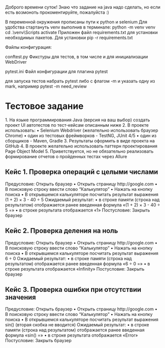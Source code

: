 Доброго времени суток! Знаю что задание на java надо сделать, но если есть возмоноть прокоментируйте, пожалуйста :)

В переменной окружения прописаны пути к python и selenium
Для удобства стартануть venv выполнив в терминале: 
    python -m venv venv
    cd .\venv\Scripts
    activate
Приложен файл requirements.txt для установки необходимых пакетов. Для установки pip -r requirements.txt

Файлы конфигурация:

conftest.py
Фикстуры для тестов, в том числе и для инициализации WebDriver

pytest.ini
Файл конфигурации для плагина pytest

для запуска тестов набрать pytest либо с флагом -m и указать одну из mark, например pytest -m need_review

<h1>Тестовое задание</h1>
1. На языке программирования Java (версия на ваш выбор) создать проект UI 
автотестов по тест-кейсам описанным ниже
2. В проекте использовать: 
• Selenium Webdriver (желательно использовать браузер Chrome)
• один из тестовых фреймворков - TestNG, JUnit 4/5
• один из сборщиков - Maven, Gradle
3. Результаты оформить в виде проекта на GitHub
4. В проекте желательно использовать паттерн проектирования Page Object 
Model
5. Приветствуется, но не обязательно реализовать формирование отчетов о 
пройденных тестах через Allure

<h2>Кейс 1. Проверка операций с целыми числами</h2>
Предусловие: Открыть браузер
• Открыть страницу http://google.com
• В поисковую строку ввести слово “Калькулятор”
• Нажать на кнопку поиска
• В открывшемся калькуляторе посчитать результат выражения 
(1 + 2) × 3 - 40 ÷ 5
Ожидаемый результат: 
• в строке памяти (строка над результатом) отображается ранее введенная 
формула «(1 + 2) × 3 - 40 ÷ 5 =»
• в строке результата отображается «1»
Постусловие: Закрыть браузер

<h2>Кейс 2. Проверка деления на ноль</h2>
Предусловие: Открыть браузер
• Открыть страницу http://google.com
• В поисковую строку ввести слово “Калькулятор”
• Нажать на кнопку поиска
• В открывшемся калькуляторе посчитать результат выражения 6 ÷ 0
Ожидаемый результат: 
• в строке памяти (строка над результатом) отображается ранее введенная 
формула «6 ÷ 0 =»
• в строке результата отображается «Infinity»
Постусловие: Закрыть браузер

<h2>Кейс 3. Проверка ошибки при отсутствии значения</h2>
Предусловие: Открыть браузер
• Открыть страницу http://google.com
• В поисковую строку ввести слово “Калькулятор”
• Нажать на кнопку поиска
• В открывшемся калькуляторе посчитать результат выражения sin() 
(вторая скобка не вводится)
Ожидаемый результат: 
• в строке памяти (строка над результатом) отображается ранее введенная 
формула «sin() =»
• в строке результата отображается «Error»
Постусловие: Закрыть браузер